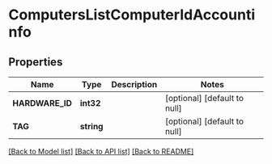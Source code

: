 # ComputersListComputerIdAccountinfo

## Properties
Name | Type | Description | Notes
------------ | ------------- | ------------- | -------------
**HARDWARE_ID** | **int32** |  | [optional] [default to null]
**TAG** | **string** |  | [optional] [default to null]

[[Back to Model list]](../README.md#documentation-for-models) [[Back to API list]](../README.md#documentation-for-api-endpoints) [[Back to README]](../README.md)


